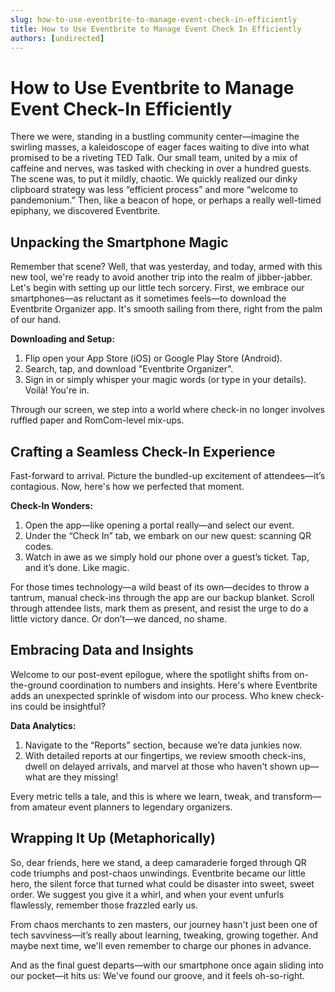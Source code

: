 ```yaml
---
slug: how-to-use-eventbrite-to-manage-event-check-in-efficiently
title: How to Use Eventbrite to Manage Event Check In Efficiently
authors: [undirected]
---
```


# How to Use Eventbrite to Manage Event Check-In Efficiently

There we were, standing in a bustling community center—imagine the swirling masses, a kaleidoscope of eager faces waiting to dive into what promised to be a riveting TED Talk. Our small team, united by a mix of caffeine and nerves, was tasked with checking in over a hundred guests. The scene was, to put it mildly, chaotic. We quickly realized our dinky clipboard strategy was less “efficient process” and more “welcome to pandemonium.” Then, like a beacon of hope, or perhaps a really well-timed epiphany, we discovered Eventbrite.

## Unpacking the Smartphone Magic

Remember that scene? Well, that was yesterday, and today, armed with this new tool, we're ready to avoid another trip into the realm of jibber-jabber. Let's begin with setting up our little tech sorcery. First, we embrace our smartphones—as reluctant as it sometimes feels—to download the Eventbrite Organizer app. It's smooth sailing from there, right from the palm of our hand.

**Downloading and Setup:**
1. Flip open your App Store (iOS) or Google Play Store (Android).
2. Search, tap, and download "Eventbrite Organizer".
3. Sign in or simply whisper your magic words (or type in your details). Voilà! You're in.

Through our screen, we step into a world where check-in no longer involves ruffled paper and RomCom-level mix-ups.

## Crafting a Seamless Check-In Experience

Fast-forward to arrival. Picture the bundled-up excitement of attendees—it’s contagious. Now, here's how we perfected that moment.

**Check-In Wonders:**
1. Open the app—like opening a portal really—and select our event.
2. Under the “Check In” tab, we embark on our new quest: scanning QR codes.
3. Watch in awe as we simply hold our phone over a guest’s ticket. Tap, and it’s done. Like magic. 

For those times technology—a wild beast of its own—decides to throw a tantrum, manual check-ins through the app are our backup blanket. Scroll through attendee lists, mark them as present, and resist the urge to do a little victory dance. Or don’t—we danced, no shame.

## Embracing Data and Insights

Welcome to our post-event epilogue, where the spotlight shifts from on-the-ground coordination to numbers and insights. Here's where Eventbrite adds an unexpected sprinkle of wisdom into our process. Who knew check-ins could be insightful?

**Data Analytics:**
1. Navigate to the “Reports” section, because we’re data junkies now.
2. With detailed reports at our fingertips, we review smooth check-ins, dwell on delayed arrivals, and marvel at those who haven't shown up—what are they missing!

Every metric tells a tale, and this is where we learn, tweak, and transform—from amateur event planners to legendary organizers.

## Wrapping It Up (Metaphorically)

So, dear friends, here we stand, a deep camaraderie forged through QR code triumphs and post-chaos unwindings. Eventbrite became our little hero, the silent force that turned what could be disaster into sweet, sweet order. We suggest you give it a whirl, and when your event unfurls flawlessly, remember those frazzled early us. 

From chaos merchants to zen masters, our journey hasn't just been one of tech savviness—it’s really about learning, tweaking, growing together. And maybe next time, we'll even remember to charge our phones in advance.

And as the final guest departs—with our smartphone once again sliding into our pocket—it hits us: We've found our groove, and it feels oh-so-right.